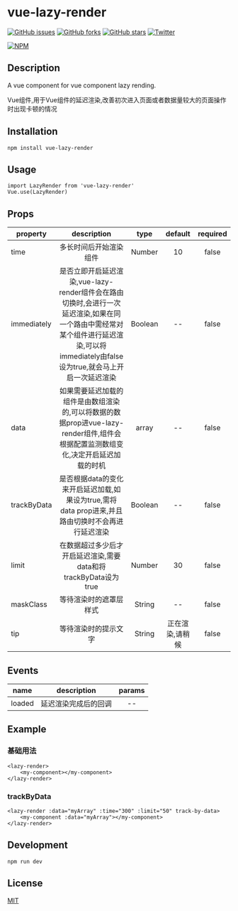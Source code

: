 # vue-lazy-render

[![GitHub issues](https://img.shields.io/github/issues/yeyuqiudeng/vue-lazy-render.svg)](https://github.com/yeyuqiudeng/vue-lazy-render/issues)
[![GitHub forks](https://img.shields.io/github/forks/yeyuqiudeng/vue-lazy-render.svg)](https://github.com/yeyuqiudeng/vue-lazy-render/network)
[![GitHub stars](https://img.shields.io/github/stars/yeyuqiudeng/vue-lazy-render.svg)](https://github.com/yeyuqiudeng/vue-lazy-render/stargazers)
[![Twitter](https://img.shields.io/twitter/url/https/github.com/yeyuqiudeng/vue-lazy-render.svg?style=social)](https://twitter.com/intent/tweet?text=Wow:&url=%5Bobject%20Object%5D)

[![NPM](https://nodei.co/npm/vue-lazy-render.png?downloads=true&downloadRank=true&stars=true)](https://nodei.co/npm/vue-lazy-render/)

## Description

A vue component for vue component lazy rending.

Vue组件,用于Vue组件的延迟渲染,改善初次进入页面或者数据量较大的页面操作时出现卡顿的情况

## Installation

    npm install vue-lazy-render
   
## Usage

    import LazyRender from 'vue-lazy-render'
    Vue.use(LazyRender)

## Props

| property      | description   | type  | default |required|
| ------------- |:-------------:|:-----:|:-------:|:-------:|
|time|多长时间后开始渲染组件|Number|10|false|
|immediately|是否立即开启延迟渲染,vue-lazy-render组件会在路由切换时,会进行一次延迟渲染,如果在同一个路由中需经常对某个组件进行延迟渲染,可以将immediately由false设为true,就会马上开启一次延迟渲染|Boolean|--|false|
|data|如果需要延迟加载的组件是由数组渲染的,可以将数据的数据prop进vue-lazy-render组件,组件会根据配置监测数组变化,决定开启延迟加载的时机|array|--|false|
|trackByData|是否根据data的变化来开启延迟加载,如果设为true,需将data prop进来,并且路由切换时不会再进行延迟渲染|Boolean|--|false|
|limit|在数据超过多少后才开启延迟渲染,需要data和将trackByData设为true|Number|30|false|
|maskClass|等待渲染时的遮罩层样式|String|--|false|
|tip|等待渲染时的提示文字|String|正在渲染,请稍候|false|

## Events
| name      | description |params|
| -------|:--------:|:-------:|
| loaded |延迟渲染完成后的回调|--|


## Example

### 基础用法
    <lazy-render>
        <my-component></my-component>
    </lazy-render>

### trackByData
    <lazy-render :data="myArray" :time="300" :limit="50" track-by-data>
        <my-component :data="myArray"></my-component>
    </lazy-render>
    
## Development

    npm run dev

## License

[MIT](https://opensource.org/licenses/MIT)


